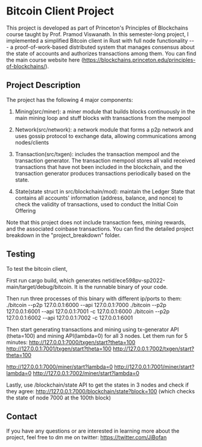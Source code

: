 # Bitcoin Client Project

This project is developed as part of Princeton's Principles of Blockchains course taught by Prof. Pramod Viswanath. In this semester-long project, I implemented a simplified Bitcoin client in Rust with full node functionality --- a proof-of-work-based distributed system that manages consensus about the state of accounts and authorizes transactions among them. You can find the main course website here (https://blockchains.princeton.edu/principles-of-blockchains/).

## Project Description
The project has the following 4 major components:

1) Mining(src/miner): a miner module that builds blocks continuously in the main mining loop and stuff blocks with transactions from the mempool

2) Network(src/network): a network module that forms a p2p network and uses gossip protocol to exchange data, allowing communications among nodes/clients

3) Transaction(src/txgen): includes the transaction mempool and the transaction generator. The transaction mempool stores all valid received transactions that have not been included in the blockchain, and the transaction generator produces transactions periodically based on the state.

4) State(state struct in src/blockchain/mod): maintain the Ledger State that contains all accounts' information (address, balance, and nonce) to check the validity of transactions, used to conduct the Initial Coin Offering

Note that this project does not include transaction fees, mining rewards, and the associated coinbase transactions. You can find the detailed project breakdown in the "project_breakdown" folder.

## Testing
To test the bitcoin client,

First run cargo build, which generates netid/ece598pv-sp2022-main/target/debug/bitcoin. It is the runnable binary of your code.

Then run three processes of this binary with different ip/ports to them: 
./bitcoin --p2p 127.0.0.1:6000 --api 127.0.0.1:7000
./bitcoin --p2p 127.0.0.1:6001 --api 127.0.0.1:7001 -c 127.0.0.1:6000
./bitcoin --p2p 127.0.0.1:6002 --api 127.0.0.1:7002 -c 127.0.0.1:6001

Then start generating transactions and mining using tx-generator API (theta=100) and mining API(lambda=0) for all 3 nodes. Let them run for 5 minutes:
http://127.0.0.1:7000/txgen/start?theta=100
http://127.0.0.1:7001/txgen/start?theta=100
http://127.0.0.1:7002/txgen/start?theta=100

http://127.0.0.1:7000/miner/start?lambda=0
http://127.0.0.1:7001/miner/start?lambda=0
http://127.0.0.1:7002/miner/start?lambda=0

Lastly, use /blockchain/state API to get the states in 3 nodes and check if they agree:
http://127.0.0.1:7000/blockchain/state?block=100 (which checks the state of node 7000 at the 100th block)

## Contact
If you have any questions or are interested in learning more about the project, feel free to dm me on twitter: https://twitter.com/JiBofan
